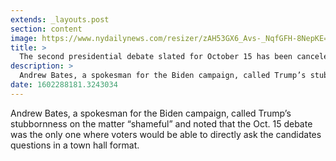 ```yaml
--- 
extends: _layouts.post 
section: content 
image: https://www.nydailynews.com/resizer/zAH53GX6_Avs-_NqfGFH-8NepKE=/1200x0/top/cloudfront-us-east-1.images.arcpublishing.com/tronc/SGTYETVDL5HQTNDXQQ6Y2IB4NY.jpg 
title: > 
  The second presidential debate slated for October 15 has been canceled by commission 
description: > 
  Andrew Bates, a spokesman for the Biden campaign, called Trump’s stubbornness on the matter “shameful” and noted that the Oct. 15 debate was the only one where voters would be able to directly ask the candidates questions in a town hall format. 
date: 1602288181.3243034 
--- 
```

Andrew Bates, a spokesman for the Biden campaign, called Trump’s stubbornness on the matter “shameful” and noted that the Oct. 15 debate was the only one where voters would be able to directly ask the candidates questions in a town hall format.